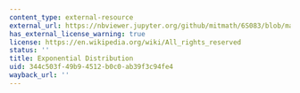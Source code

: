 ```yaml
---
content_type: external-resource
external_url: https://nbviewer.jupyter.org/github/mitmath/6S083/blob/master/lectures/live/09%20-%20Exponential%20distribution.ipynb
has_external_license_warning: true
license: https://en.wikipedia.org/wiki/All_rights_reserved
status: ''
title: Exponential Distribution
uid: 344c503f-49b9-4512-b0c0-ab39f3c94fe4
wayback_url: ''
---
```

